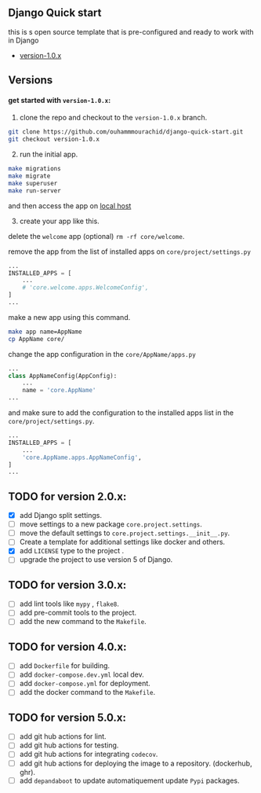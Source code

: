 ## Django Quick start

this is s open source template that is pre-configured and ready to work with in Django
* [version-1.0.x](#get-started-with-version-10x)

## Versions
#### get started with `version-1.0.x`:

1. clone the repo and checkout to the `version-1.0.x` branch.

```bash
git clone https://github.com/ouhammmourachid/django-quick-start.git
git checkout version-1.0.x
```

2. run the initial app.

```bash
make migrations
make migrate
make superuser
make run-server
```

and then access the app on [local host](http://127.0.0.1:8000/)

3. create your app like this.

delete the `welcome` app (optional) `rm -rf core/welcome`.

remove the app from the list of installed apps on `core/project/settings.py`

```python
...
INSTALLED_APPS = [
    ...
    # 'core.welcome.apps.WelcomeConfig',
]
...
```
make a new app using this command.

```bash
make app name=AppName
cp AppName core/
```
change the app configuration in the `core/AppName/apps.py`
```python
...
class AppNameConfig(AppConfig):
    ...
    name = 'core.AppName'
...
```
and make sure to add the configuration to the installed apps list in the `core/project/settings.py`.

```python
...
INSTALLED_APPS = [
    ...
    'core.AppName.apps.AppNameConfig',
]
...
```

## TODO for version 2.0.x:

- [x] add Django split settings.
- [ ] move settings to a new package `core.project.settings`.
- [ ] move the default settings to `core.project.settings.__init__.py`.
- [ ] Create a template for additional settings like docker and others.
- [x] add `LICENSE` type to the project .
- [ ] upgrade the project to use version 5 of Django.

## TODO for version 3.0.x:
- [ ] add lint tools like `mypy` , `flake8`.
- [ ] add pre-commit tools to the project.
- [ ] add the new command to the `Makefile`.

## TODO for version 4.0.x:
- [ ] add `Dockerfile` for building.
- [ ] add `docker-compose.dev.yml` local dev.
- [ ] add `docker-compose.yml` for deployment.
- [ ] add the docker command to the `Makefile`.

## TODO for version 5.0.x:
- [ ] add git hub actions for lint.
- [ ] add git hub actions for testing.
- [ ] add git hub actions for integrating `codecov`.
- [ ] add git hub actions for deploying the image to a repository. (dockerhub, ghr).
- [ ] add `depandaboot` to update automatiquement update `Pypi` packages.
